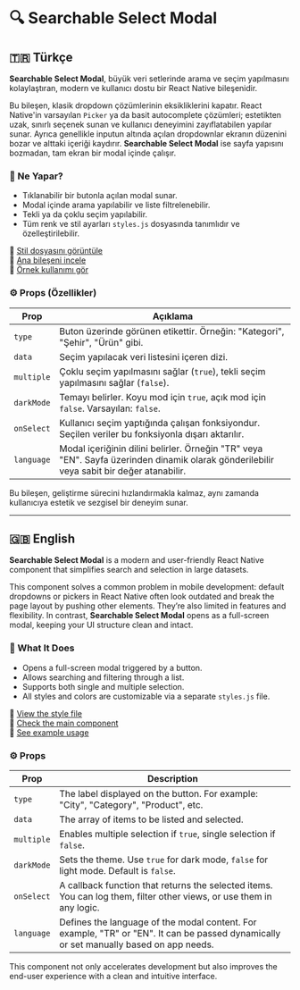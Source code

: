 # 🔍 Searchable Select Modal

## 🇹🇷 Türkçe

**Searchable Select Modal**, büyük veri setlerinde arama ve seçim yapılmasını kolaylaştıran, modern ve kullanıcı dostu bir React Native bileşenidir.

Bu bileşen, klasik dropdown çözümlerinin eksikliklerini kapatır. React Native'in varsayılan `Picker` ya da basit autocomplete çözümleri; estetikten uzak, sınırlı seçenek sunan ve kullanıcı deneyimini zayıflatabilen yapılar sunar. Ayrıca genellikle inputun altında açılan dropdownlar ekranın düzenini bozar ve alttaki içeriği kaydırır. **Searchable Select Modal** ise sayfa yapısını bozmadan, tam ekran bir modal içinde çalışır.

### 🎯 Ne Yapar?

- Tıklanabilir bir butonla açılan modal sunar.  
- Modal içinde arama yapılabilir ve liste filtrelenebilir.  
- Tekli ya da çoklu seçim yapılabilir.  
- Tüm renk ve stil ayarları `styles.js` dosyasında tanımlıdır ve özelleştirilebilir.  

🔗 [Stil dosyasını görüntüle](https://github.com/asyamirzaoglu/rn-kit/blob/master/components/Searchable-Select-Modal/styles.js)  
🔗 [Ana bileşeni incele](https://github.com/asyamirzaoglu/rn-kit/blob/master/components/Searchable-Select-Modal/SearchableSelectModal.js)  
🔗 [Örnek kullanımı gör](https://github.com/asyamirzaoglu/rn-kit/blob/master/components/Searchable-Select-Modal/SearchableSelectScreen.js)

### ⚙️ Props (Özellikler)

| Prop        | Açıklama |
|-------------|----------|
| `type`      | Buton üzerinde görünen etikettir. Örneğin: "Kategori", "Şehir", "Ürün" gibi. |
| `data`      | Seçim yapılacak veri listesini içeren dizi. |
| `multiple`  | Çoklu seçim yapılmasını sağlar (`true`), tekli seçim yapılmasını sağlar (`false`). |
| `darkMode`  | Temayı belirler. Koyu mod için `true`, açık mod için `false`. Varsayılan: `false`. |
| `onSelect`  | Kullanıcı seçim yaptığında çalışan fonksiyondur. Seçilen veriler bu fonksiyonla dışarı aktarılır. |
| `language`  | Modal içeriğinin dilini belirler. Örneğin "TR" veya "EN". Sayfa üzerinden dinamik olarak gönderilebilir veya sabit bir değer atanabilir. |

Bu bileşen, geliştirme sürecini hızlandırmakla kalmaz, aynı zamanda kullanıcıya estetik ve sezgisel bir deneyim sunar.

---

## 🇬🇧 English

**Searchable Select Modal** is a modern and user-friendly React Native component that simplifies search and selection in large datasets.

This component solves a common problem in mobile development: default dropdowns or pickers in React Native often look outdated and break the page layout by pushing other elements. They’re also limited in features and flexibility. In contrast, **Searchable Select Modal** opens as a full-screen modal, keeping your UI structure clean and intact.

### 🎯 What It Does

- Opens a full-screen modal triggered by a button.  
- Allows searching and filtering through a list.  
- Supports both single and multiple selection.  
- All styles and colors are customizable via a separate `styles.js` file.

🔗 [View the style file](https://github.com/asyamirzaoglu/rn-kit/blob/master/components/Searchable-Select-Modal/styles.js)  
🔗 [Check the main component](https://github.com/asyamirzaoglu/rn-kit/blob/master/components/Searchable-Select-Modal/SearchableSelectModal.js)  
🔗 [See example usage](https://github.com/asyamirzaoglu/rn-kit/blob/master/components/Searchable-Select-Modal/SearchableSelectScreen.js)

### ⚙️ Props

| Prop        | Description |
|-------------|-------------|
| `type`      | The label displayed on the button. For example: "City", "Category", "Product", etc. |
| `data`      | The array of items to be listed and selected. |
| `multiple`  | Enables multiple selection if `true`, single selection if `false`. |
| `darkMode`  | Sets the theme. Use `true` for dark mode, `false` for light mode. Default is `false`. |
| `onSelect`  | A callback function that returns the selected items. You can log them, filter other views, or use them in any logic. |
| `language`  | Defines the language of the modal content. For example, "TR" or "EN". It can be passed dynamically or set manually based on app needs. |

This component not only accelerates development but also improves the end-user experience with a clean and intuitive interface.
